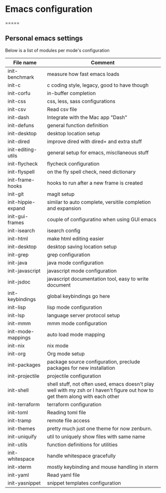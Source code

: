 # Emacs configuration
=====

## Personal emacs settings

Below is a list of modules per mode's configuration

 File name          | Comment
--------------------|--------------------------------------------------------------------------------------------------------------------------------
 init-benchmark     | measure how fast emacs loads
 init-c             | c coding style, legacy, good to have though
 init-corfu         | in-buffer completion
 init-css           | css, less, sass configurations
 init-csv           | Read csv file
 init-dash          | Integrate with the Mac app "Dash"
 init-defuns        | general function definition
 init-desktop       | desktop location setup
 init-dired         | improve dired with dired+ and extra stuff
 init-editing-utils | general setup for emacs, miscllaneous stuff
 init-flycheck      | flycheck configuration
 init-flyspell      | on the fly spell check, need dictionary
 init-frame-hooks   | hooks to run after a new frame is created
 init-git           | magit setup
 init-hippie-expand | similar to auto complete, versitile completion and expansion
 init-gui-frames    | couple of configuratino when using GUI emacs
 init-isearch       | isearch config
 init-html          | make html editing easier
 init-desktop       | desktop saving location setup
 init-grep          | grep configuration
 init-java          | java mode configuration
 init-javascript    | javascript mode configuration
 init-jsdoc         | javascript documentation tool, easy to write document
 init-keybindings   | global keybindings go here
 init-lisp          | lisp mode configuration
 init-lsp           | language server protocol setup
 init-mmm           | mmm mode configuration
 init-mode-mappings | auto load mode mapping
 init-nix           | nix mode
 init-org           | Org mode setup
 init-packages      | package source configuration, preclude packages for new installation
 init-projectile    | projectile configuration
 init-shell         | shell stuff, not often used, emacs doesn't play well with my zsh or I haven't figure out how to get them along with each other
 init-terraform     | terraform configuration
 init-toml          | Reading toml file
 init-tramp         | remote file access
 init-themes        | pretty much just one theme for now zenburn.
 init-uniquify      | util to uniquely show files with same name
 init-utils         | function definitions for utilities
 init-whitespace    | handle whitespace gracefully
 init-xterm         | mostly keybinding and mouse handling in xterm
 init-yaml          | Read yaml file
 init-yasnippet     | snippet templates configuration
